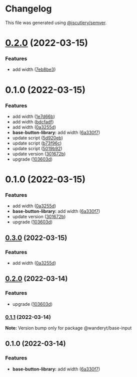 # Changelog

This file was generated using [@jscutlery/semver](https://github.com/jscutlery/semver).

# [0.2.0](https://github.com/davidren-apt/nx-space/compare/base-input-0.1.0...base-input-0.2.0) (2022-03-15)


### Features

* add width ([7eb8be3](https://github.com/davidren-apt/nx-space/commit/7eb8be37f92477627c399662eb88b7e59217e435))



# 0.1.0 (2022-03-15)


### Features

* add width ([1e7d66b](https://github.com/davidren-apt/nx-space/commit/1e7d66bd494c0b310473111b2500112f288a7ecf))
* add width ([bdcfadf](https://github.com/davidren-apt/nx-space/commit/bdcfadf30f099520959d209ce653745fcaa925bd))
* add width ([0a3255d](https://github.com/davidren-apt/nx-space/commit/0a3255d749a413c0b412e1af39291f4e640434dd))
* **base-button-library:** add width ([6a330f7](https://github.com/davidren-apt/nx-space/commit/6a330f7dc64720ece036108e68ac3a18a24d6ffb))
* update script ([5d920eb](https://github.com/davidren-apt/nx-space/commit/5d920eb84a9a3d76bb6fae63b60775e1131856f9))
* update script ([b73f96c](https://github.com/davidren-apt/nx-space/commit/b73f96c7f9a5c74c0f030b7f0d91fd4082e6e310))
* update script ([5019b92](https://github.com/davidren-apt/nx-space/commit/5019b9223bb6aaeeaf1bf26b64a844fad22a6ad6))
* update version ([301672b](https://github.com/davidren-apt/nx-space/commit/301672bd6a88d8a688522264baf472869377949e))
* upgrade ([103603d](https://github.com/davidren-apt/nx-space/commit/103603d80b700b2245178afdf7a719adc9cfc080))



# 0.1.0 (2022-03-15)


### Features

* add width ([0a3255d](https://github.com/davidren-apt/nx-space/commit/0a3255d749a413c0b412e1af39291f4e640434dd))
* **base-button-library:** add width ([6a330f7](https://github.com/davidren-apt/nx-space/commit/6a330f7dc64720ece036108e68ac3a18a24d6ffb))
* update version ([301672b](https://github.com/davidren-apt/nx-space/commit/301672bd6a88d8a688522264baf472869377949e))
* upgrade ([103603d](https://github.com/davidren-apt/nx-space/commit/103603d80b700b2245178afdf7a719adc9cfc080))



## [0.3.0](https://github.com/davidren-apt/nx-space/compare/@wanderyt/base-input@0.2.0...@wanderyt/base-input@0.3.0) (2022-03-15)


### Features

* add width ([0a3255d](https://github.com/davidren-apt/nx-space/commit/0a3255d749a413c0b412e1af39291f4e640434dd))



## [0.2.0](https://github.com/davidren-apt/nx-space/compare/@wanderyt/base-input@0.1.1...@wanderyt/base-input@0.2.0) (2022-03-14)


### Features

* upgrade ([103603d](https://github.com/davidren-apt/nx-space/commit/103603d80b700b2245178afdf7a719adc9cfc080))



### [0.1.1](https://github.com/davidren-apt/nx-space/compare/@wanderyt/base-input@0.1.0...@wanderyt/base-input@0.1.1) (2022-03-14)

**Note:** Version bump only for package @wanderyt/base-input





## 0.1.0 (2022-03-14)


### Features

* **base-button-library:** add width ([6a330f7](https://github.com/davidren-apt/nx-space/commit/6a330f7dc64720ece036108e68ac3a18a24d6ffb))
